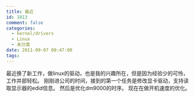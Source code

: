```yaml
---
title: 最近
id: 1813
comment: false
categories:
  - kernel/drivers
  - Linux
  - 未分类
date: 2011-09-07 00:47:00
tags:
---
```


最近换了新工作，做linux的驱动，也是我的兴趣所在，但是因为经验少的可怜，工作并部轻松。
刚刚进公司的时间，接到的第一个任务是修改显卡驱动，支持读取显示器的edid信息。
然后是优化dm9000的时序。
现在在做开机速度的优化。